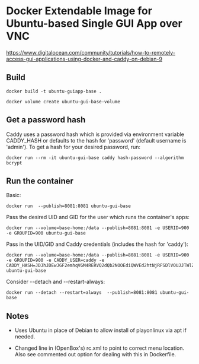 # Docker Extendable Image for Ubuntu-based Single GUI App over VNC

https://www.digitalocean.com/community/tutorials/how-to-remotely-access-gui-applications-using-docker-and-caddy-on-debian-9


## Build

```
docker build -t ubuntu-guiapp-base .

docker volume create ubuntu-gui-base-volume
```

## Get a password hash

Caddy uses a password hash which is provided via environment variable CADDY_HASH or defaults to the hash for 'password' (default username is 'admin'). To get a hash for your desired password, run:

```
docker run --rm -it ubuntu-gui-base caddy hash-password --algorithm bcrypt
```

## Run the container

Basic:

```
docker run  --publish=8081:8081 ubuntu-gui-base
```

Pass the desired UID and GID for the user which runs the container's apps:

```
docker run --volume=base-home:/data --publish=8081:8081 -e USERID=900 -e GROUPID=900 ubuntu-gui-base
```

Pass in the UID/GID and Caddy credentials (includes the hash for 'caddy'):

```
docker run --volume=base-home:/data --publish=8081:8081 -e USERID=900 -e GROUPID=900 -e CADDY_USER=caddy -e CADDY_HASH=JDJhJDEwJGF2emhqVGM4RERVQ2dQb2NOOEdiQWVEd2htNjRFSDlVOUJJTWlZNmNPdmRNZnlnT1lLTTBD ubuntu-gui-base
```


Consider --detach and --restart-always:

```
docker run --detach --restart=always  --publish=8081:8081 ubuntu-gui-base
```

## Notes

* Uses Ubuntu in place of Debian to allow install of playonlinux via apt if needed.

* Changed line in (OpenBox's) rc.xml to point to correct menu location. Also see commented
out option for dealing with this in Dockerfile.

